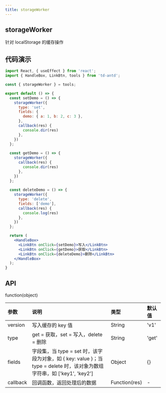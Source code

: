 ```yaml
---
title: storageWorker
---
```


## storageWorker

针对 localStorage 的缓存操作

## 代码演示

```jsx
import React, { useEffect } from 'react';
import { HandleBox, LinkBtn, tools } from 'td-antd';

const { storageWorker } = tools;

export default () => {
  const setDemo = () => {
    storageWorker({
      type: 'set',
      fields: {
        demo: { a: 1, b: 2, c: 3 },
      },
      callback(res) {
        console.dir(res)
      },
    })
  };
  
  const getDemo = () => {
    storageWorker({
      callback(res) {
        console.dir(res)
      },
    })
  };
  
  const deleteDemo = () => {
    storageWorker({
      type: 'delete',
      fields: ['demo'],
      callback(res) {
        console.log(res)
      },
    })
  };

  return (
    <HandleBox>
      <LinkBtn onClick={setDemo}>写入</LinkBtn>
      <LinkBtn onClick={getDemo}>获取</LinkBtn>
      <LinkBtn onClick={deleteDemo}>删除</LinkBtn>
    </HandleBox>
  );
}
```

## API

function(object)

|参数|说明|类型|默认值|
|:--|:--|:--|:--|
|version|写入缓存的 key 值|String|'v1'|
|type|get = 获取，set = 写入，delete = 删除|String|'get'|
|fields|字段集，当 type = set 时，该字段为对象，如 { key: value }；当 type = delete 时，该对象为数组字符串，如 ['key1', 'key2']|Object|{}|
|callback|回调函数，返回处理后的数据|Function(res)|-|
